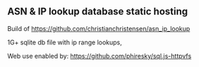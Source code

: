 ## ASN & IP lookup database static hosting

Build of https://github.com/christianchristensen/asn_ip_lookup

1G+ sqlite db file with ip range lookups,

Web use enabled by: https://github.com/phiresky/sql.js-httpvfs
